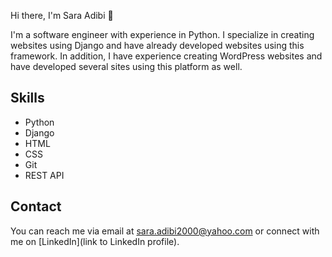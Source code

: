 Hi there, I'm Sara Adibi 👋
<!--
**saraAdibi/saraAdibi** is a ✨ _special_ ✨ repository because its `README.md` (this file) appears on your GitHub profile.

Here are some ideas to get you started:

- 🔭 I’m currently working on ...
- 🌱 I’m currently learning ...
- 👯 I’m looking to collaborate on ...
- 🤔 I’m looking for help with ...
- 💬 Ask me about ...
- 📫 How to reach me: ...
- 😄 Pronouns: ...
- ⚡ Fun fact: ...
-->
I'm a software engineer with experience in Python. I specialize in creating websites using Django and have already developed websites using this framework. In addition, I have experience creating WordPress websites and have developed several sites using this platform as well.

## Skills

- Python
- Django
- HTML
- CSS
- Git
- REST API


## Contact

You can reach me via email at sara.adibi2000@yahoo.com or connect with me on [LinkedIn](link to LinkedIn profile).
